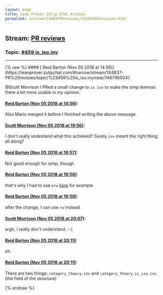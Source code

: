 ```yaml
---
layout: page
title: Lean Prover Zulip Chat Archive 
permalink: archive/144837PRreviews/15335459isisoinv.html
---
```


## Stream: [PR reviews](https://leanprover-community.github.io/archive/144837PRreviews/index.html)
### Topic: [#459 is_iso.inv](https://leanprover-community.github.io/archive/144837PRreviews/15335459isisoinv.html)

---

<base href="https://leanprover.zulipchat.com">
{% raw %}
#### [ Reid Barton (Nov 05 2018 at 14:56)](https://leanprover.zulipchat.com/#narrow/stream/144837-PR%20reviews/topic/%23459%20is_iso.inv/near/146796504):
<p><span class="user-mention" data-user-id="110087">@Scott Morrison</span> I PRed a small change to <code>is_iso</code> to make the simp lemmas there a bit more usable in my opinion.</p>

#### [ Reid Barton (Nov 05 2018 at 14:56)](https://leanprover.zulipchat.com/#narrow/stream/144837-PR%20reviews/topic/%23459%20is_iso.inv/near/146796514):
<p>Also Mario merged it before I finished writing the above message.</p>

#### [ Scott Morrison (Nov 05 2018 at 19:56)](https://leanprover.zulipchat.com/#narrow/stream/144837-PR%20reviews/topic/%23459%20is_iso.inv/near/146815569):
<p>I don't really undestand what this achieved? Surely <code>inv</code> meant the right thing all along?</p>

#### [ Reid Barton (Nov 05 2018 at 19:57)](https://leanprover.zulipchat.com/#narrow/stream/144837-PR%20reviews/topic/%23459%20is_iso.inv/near/146815631):
<p>Not good enough for simp, though</p>

#### [ Reid Barton (Nov 05 2018 at 19:58)](https://leanprover.zulipchat.com/#narrow/stream/144837-PR%20reviews/topic/%23459%20is_iso.inv/near/146815707):
<p>that's why I had to use <code>erw</code> <a href="https://github.com/leanprover-community/mathlib/blob/limits-others-new/category_theory/limits/limits.lean#L150" target="_blank" title="https://github.com/leanprover-community/mathlib/blob/limits-others-new/category_theory/limits/limits.lean#L150">here</a> for example</p>

#### [ Reid Barton (Nov 05 2018 at 19:58)](https://leanprover.zulipchat.com/#narrow/stream/144837-PR%20reviews/topic/%23459%20is_iso.inv/near/146815729):
<p>after the change, I can use <code>rw</code> instead</p>

#### [ Scott Morrison (Nov 05 2018 at 20:07)](https://leanprover.zulipchat.com/#narrow/stream/144837-PR%20reviews/topic/%23459%20is_iso.inv/near/146816220):
<p>argh, I really don't understand. :-(</p>

#### [ Reid Barton (Nov 05 2018 at 20:11)](https://leanprover.zulipchat.com/#narrow/stream/144837-PR%20reviews/topic/%23459%20is_iso.inv/near/146816480):
<p>oh</p>

#### [ Reid Barton (Nov 05 2018 at 20:11)](https://leanprover.zulipchat.com/#narrow/stream/144837-PR%20reviews/topic/%23459%20is_iso.inv/near/146816492):
<p>There are two things: <code>category_theory.inv</code> and <code>category_theory.is_iso.inv</code> (the field of the structure)</p>


{% endraw %}
